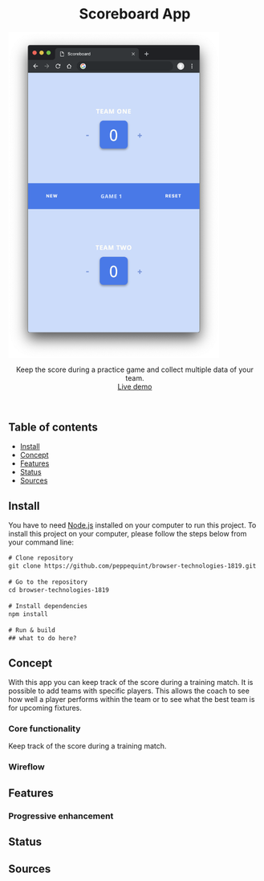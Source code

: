 <p align="center">
	<h1 align='center'>Scoreboard App</h1>
<img align='center' src="./public/src/img/screenshot-application.png" width="420" />
</p>
<p align="center">
	Keep the score during a practice game and collect multiple data of your team.
	<br>
	<a href="#">Live demo</a>
</p>
<br>

## Table of contents

- [Install](#install)
- [Concept](#concept)
- [Features](#features)
- [Status](#status)
- [Sources](#sources)

## Install

You have to need [Node.js](https://nodejs.org/en/download/) installed on your computer to run this project. To install this project on your computer, please follow the steps below from your command line:

```shell
# Clone repository
git clone https://github.com/peppequint/browser-technologies-1819.git

# Go to the repository
cd browser-technologies-1819

# Install dependencies
npm install

# Run & build
## what to do here?

```

## Concept

With this app you can keep track of the score during a training match. It is possible to add teams with specific players. This allows the coach to see how well a player performs within the team or to see what the best team is for upcoming fixtures.

### Core functionality

Keep track of the score during a training match.

### Wireflow

## Features

### Progressive enhancement

## Status

## Sources
